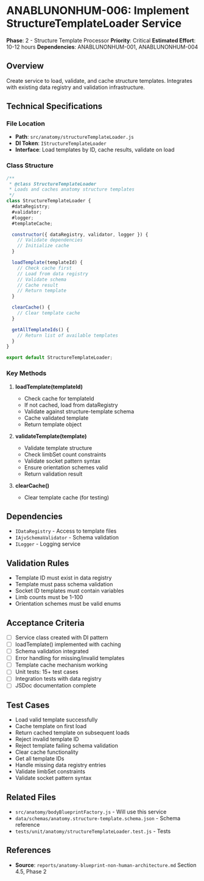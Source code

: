 # ANABLUNONHUM-006: Implement StructureTemplateLoader Service

**Phase**: 2 - Structure Template Processor
**Priority**: Critical
**Estimated Effort**: 10-12 hours
**Dependencies**: ANABLUNONHUM-001, ANABLUNONHUM-004

## Overview

Create service to load, validate, and cache structure templates. Integrates with existing data registry and validation infrastructure.

## Technical Specifications

### File Location
- **Path**: `src/anatomy/structureTemplateLoader.js`
- **DI Token**: `IStructureTemplateLoader`
- **Interface**: Load templates by ID, cache results, validate on load

### Class Structure

```javascript
/**
 * @class StructureTemplateLoader
 * Loads and caches anatomy structure templates
 */
class StructureTemplateLoader {
  #dataRegistry;
  #validator;
  #logger;
  #templateCache;

  constructor({ dataRegistry, validator, logger }) {
    // Validate dependencies
    // Initialize cache
  }

  loadTemplate(templateId) {
    // Check cache first
    // Load from data registry
    // Validate schema
    // Cache result
    // Return template
  }

  clearCache() {
    // Clear template cache
  }

  getAllTemplateIds() {
    // Return list of available templates
  }
}

export default StructureTemplateLoader;
```

### Key Methods

1. **loadTemplate(templateId)**
   - Check cache for templateId
   - If not cached, load from dataRegistry
   - Validate against structure-template schema
   - Cache validated template
   - Return template object

2. **validateTemplate(template)**
   - Validate template structure
   - Check limbSet count constraints
   - Validate socket pattern syntax
   - Ensure orientation schemes valid
   - Return validation result

3. **clearCache()**
   - Clear template cache (for testing)

## Dependencies

- `IDataRegistry` - Access to template files
- `IAjvSchemaValidator` - Schema validation
- `ILogger` - Logging service

## Validation Rules

- Template ID must exist in data registry
- Template must pass schema validation
- Socket ID templates must contain variables
- Limb counts must be 1-100
- Orientation schemes must be valid enums

## Acceptance Criteria

- [ ] Service class created with DI pattern
- [ ] loadTemplate() implemented with caching
- [ ] Schema validation integrated
- [ ] Error handling for missing/invalid templates
- [ ] Template cache mechanism working
- [ ] Unit tests: 15+ test cases
- [ ] Integration tests with data registry
- [ ] JSDoc documentation complete

## Test Cases

- Load valid template successfully
- Cache template on first load
- Return cached template on subsequent loads
- Reject invalid template ID
- Reject template failing schema validation
- Clear cache functionality
- Get all template IDs
- Handle missing data registry entries
- Validate limbSet constraints
- Validate socket pattern syntax

## Related Files

- `src/anatomy/bodyBlueprintFactory.js` - Will use this service
- `data/schemas/anatomy.structure-template.schema.json` - Schema reference
- `tests/unit/anatomy/structureTemplateLoader.test.js` - Tests

## References

- **Source**: `reports/anatomy-blueprint-non-human-architecture.md` Section 4.5, Phase 2
